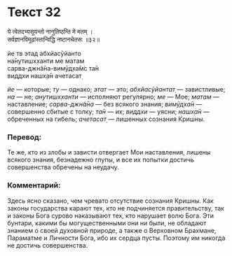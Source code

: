 # Текст 32

ये त्वेतदभ्यसूयन्तो नानुतिष्ठन्ति मे मतम् ।  
सर्वज्ञानविमूढांस्तान्विद्धि नष्टानचेतसः ॥३२॥

йе тв этад абхйасӯйанто  
на̄нутишх̣ханти ме матам  
сарва-джн̃а̄на-вимӯд̣ха̄м̇с та̄н  
виддхи нашх̣а̄н ачетасат̣

_йе_ — которые; _ту_ — однако; _этат_ — это; _абхйасӯйантат̣_ — завистливые; _на_ — не; _анутишх̣ханти_ — исполняют регулярно; _ме_ — Мое; _матам_ — наставление; _сарва-джн̃а̄на_ — без всякого знания; _вимӯд̣ха̄н_ — совершенно сбитые с толку; _та̄н_ — их; _виддхи_ — уясни; _нашх̣а̄н_ — обреченных на гибель; _ачетасат̣_ — лишенных сознания Кришны.

### Перевод:

Те же, кто из злобы и зависти отвергает Мои наставления, лишены всякого знания, безнадежно глупы, и все их попытки достичь совершенства обречены на неудачу.

### Комментарий:

Здесь ясно сказано, чем чревато отсутствие сознания Кришны. Как законы государства карают тех, кто не подчиняется правительству, так и законы Бога сурово наказывают тех, кто нарушает волю Бога. Эти бунтари, какими бы могущественными они ни были, не обладают знанием о своей духовной природе, а также о Верховном Брахмане, Параматме и Личности Бога, ибо их сердца пусты. Поэтому им никогда не достичь совершенства.